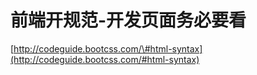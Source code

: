 # 前端开规范-开发页面务必要看

[http://codeguide.bootcss.com/\#html-syntax](http://codeguide.bootcss.com/#html-syntax)

